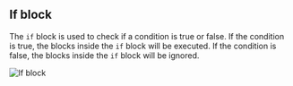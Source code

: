 ## If block

The `if` block is used to check if a condition is true or false. If the condition is true, the blocks inside the `if` block will be executed. If the condition is false, the blocks inside the `if` block will be ignored.

![If block]("../../../../../res/images/blocks/logic/if/if.png")